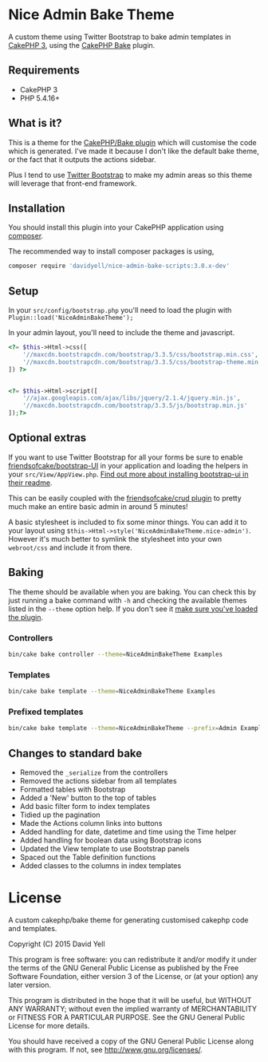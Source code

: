 # Nice Admin Bake Theme
A custom theme using Twitter Bootstrap to bake admin templates in [CakePHP 3](https://github.com/cakephp/cakephp), 
using the [CakePHP Bake](https://github.com/cakephp/bake) plugin.

## Requirements
* CakePHP 3
* PHP 5.4.16+

## What is it?
This is a theme for the [CakePHP/Bake plugin](https://github.com/cakephp/bake) which will customise the code which is 
generated. I've made it because I don't like the default bake theme, or the fact that it outputs the actions sidebar.

Plus I tend to use [Twitter Bootstrap](http://getbootstrap.com/) to make my admin areas so this theme will 
leverage that front-end framework.

## Installation
You should install this plugin into your CakePHP application using [composer](http://getcomposer.org).

The recommended way to install composer packages is using, 

```bash
composer require 'davidyell/nice-admin-bake-scripts:3.0.x-dev'
```

## Setup
In your `src/config/bootstrap.php` you'll need to load the plugin with `Plugin::load('NiceAdminBakeTheme');`

In your admin layout, you'll need to include the theme and javascript.

```php
<?= $this->Html->css([
    '//maxcdn.bootstrapcdn.com/bootstrap/3.3.5/css/bootstrap.min.css',
    '//maxcdn.bootstrapcdn.com/bootstrap/3.3.5/css/bootstrap-theme.min.css'
]) ?>


<?= $this->Html->script([
    '//ajax.googleapis.com/ajax/libs/jquery/2.1.4/jquery.min.js',
    '//maxcdn.bootstrapcdn.com/bootstrap/3.3.5/js/bootstrap.min.js'
]);?>
```

## Optional extras
If you want to use Twitter Bootstrap for all your forms be sure to enable [friendsofcake/bootstrap-UI](https://github.com/friendsofcake/bootstrap-ui) 
in your application and loading the helpers in your `src/View/AppView.php`. [Find out more about installing bootstrap-ui in their readme](https://github.com/friendsofcake/bootstrap-ui).

This can be easily coupled with the [friendsofcake/crud plugin](https://github.com/friendsofcake/crud) to pretty much make
an entire basic admin in around 5 minutes!

A basic stylesheet is included to fix some minor things. You can add it to your layout 
using `$this->Html->style('NiceAdminBakeTheme.nice-admin')`. However it's much better to symlink the stylesheet into your 
own `webroot/css` and include it from there.

## Baking
The theme should be available when you are baking. You can check this by just running a bake command with `-h` and 
checking the available themes listed in the `--theme` option help. If you don't see it [make sure you've loaded the plugin](#setup).

### Controllers
```bash
bin/cake bake controller --theme=NiceAdminBakeTheme Examples
```

### Templates
```bash
bin/cake bake template --theme=NiceAdminBakeTheme Examples
```

### Prefixed templates
```bash
bin/cake bake template --theme=NiceAdminBakeTheme --prefix=Admin Examples
```

## Changes to standard bake
* Removed the `_serialize` from the controllers
* Removed the actions sidebar from all templates
* Formatted tables with Bootstrap
* Added a 'New' button to the top of tables
* Add basic filter form to index templates
* Tidied up the pagination
* Made the Actions column links into buttons
* Added handling for date, datetime and time using the Time helper
* Added handling for boolean data using Bootstrap icons
* Updated the View template to use Bootstrap panels
* Spaced out the Table definition functions
* Added classes to the columns in index templates

# License
A custom cakephp/bake theme for generating customised cakephp code and templates. 

Copyright (C) 2015  David Yell

This program is free software: you can redistribute it and/or modify
it under the terms of the GNU General Public License as published by
the Free Software Foundation, either version 3 of the License, or
(at your option) any later version.

This program is distributed in the hope that it will be useful,
but WITHOUT ANY WARRANTY; without even the implied warranty of
MERCHANTABILITY or FITNESS FOR A PARTICULAR PURPOSE.  See the
GNU General Public License for more details.

You should have received a copy of the GNU General Public License
along with this program.  If not, see <http://www.gnu.org/licenses/>.
